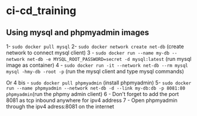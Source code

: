 # ci-cd_training

## Using mysql and phpmyadmin images
 1- `sudo docker pull mysql`
 2- `sudo docker network create net-db` (create network to connect mysql client)
 3 - `sudo docker run --name my-db --network net-db -e MYSQL_ROOT_PASSWORD=secret -d mysql:latest` (run mysql image as container)
 4 - `sudo docker run -it --network net-db --rm mysql mysql -hmy-db -root -p` (run the mysql client and type mysql commands)

 Or 
 4 bis -  `sudo docker pull phpmyadmin` (install phpmyadmin)
 5- `sudo docker run --name phpmyadmin --network net-db -d --link my-db:db -p 8081:80 phpmyadmin`(run the phpmy admin client)
 6 - Don't forget to add the port 8081 as tcp inbound anywhere for ipv4 address
 7 - Open phpmyadmin through the ipv4 adress:8081 on the internet